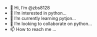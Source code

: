 - 👋 Hi, I’m @zbs8128
- 👀 I’m interested in python...
- 🌱 I’m currently learning pytjon...
- 💞️ I’m looking to collaborate on python...
- 📫 How to reach me ...

<!---
zbs8128/zbs8128 is a ✨ special ✨ repository because its `README.md` (this file) appears on your GitHub profile.
You can click the Preview link to take a look at your changes.
--->
